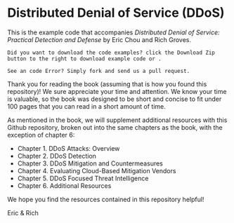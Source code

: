 Distributed Denial of Service (DDoS)
==========

This is the example code that accompanies *Distributed Denial of Service: Practical Detection and Defense* by Eric Chou and Rich Groves. 

```
Did you want to download the code examples? click the Download Zip button to the right to download example code or .

See an code Error? Simply fork and send us a pull request.
```
Thank you for reading the book (assuming that is how you found this repository)! We sure appreciate your time and attention. We know your time is valuable, so the book was designed to be short and concise to fit under 100 pages that you can read in a short amount of time.

As mentioned in the book, we will supplement additional resources with this Github repository, broken out into the same chapters as the book, with the exception of chapter 6: 

- Chapter 1. DDoS Attacks: Overview
- Chapter 2. DDoS Detection
- Chapter 3. DDoS Mitigation and Countermeasures
- Chapter 4. Evaluating Cloud-Based Mitigation Vendors
- Chapter 5. DDoS Focused Threat Intelligence
- Chapter 6. Additional Resources

We hope you find the resources contained in this repository helpful!

Eric & Rich
